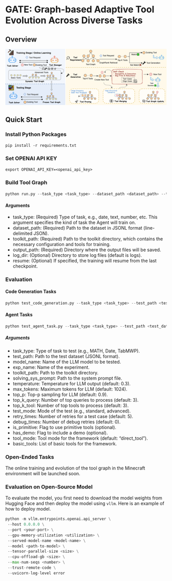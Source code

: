 # GATE: Graph-based Adaptive Tool Evolution Across Diverse Tasks

## Overview
![Overview](docs/toolgraph.png)

## Quick Start
### Install Python Packages
```
pip install -r requirements.txt
```
### Set OPENAI API KEY
```
export OPENAI_API_KEY=<openai_api_key>
```
### Build Tool Graph
```python
python run.py --task_type <task_type> --dataset_path <dataset_path> --toolkit_path <toolkit_path> --output_path <output_path> [--resume]
```
#### Arguments
- task_type: (Required) Type of task, e.g., date, text, number, etc. This argument specifies the kind of task the Agent will train on.
- dataset_path: (Required) Path to the dataset in JSONL format (line-delimited JSON).
- toolkit_path: (Required) Path to the toolkit directory, which contains the necessary configuration and tools for training.
- output_path: (Required) Directory where the output files will be saved.
- log_dir: (Optional) Directory to store log files (default is logs).
- resume: (Optional) If specified, the training will resume from the last checkpoint.
### Evaluation
#### Code Generation Tasks
```python
python test_code_generation.py --task_type <task_type> --test_path <test_data_path> --model_name <llm_model_name> --exp_name <experiment_name> --toolkit_path <toolkit_path> --solving_sys_prompt <sys_prompt_path>
```
#### Agent Tasks
```python
python test_agent_task.py --task_type <task_type> --test_path <test_data_path> --model_name <llm_model_name> --exp_name <experiment_name> --toolkit_path <toolkit_path> --solving_sys_prompt <sys_prompt_path> --train_output <train_output_path>
```
##### Arguments
- task_type: Type of task to test (e.g., MATH, Date, TabMWP).
- test_path: Path to the test dataset (JSONL format).
- model_name: Name of the LLM model to be tested.
- exp_name: Name of the experiment.
- toolkit_path: Path to the toolkit directory.
- solving_sys_prompt: Path to the system prompt file.
- temperature: Temperature for LLM output (default: 0.3).
- max_tokens: Maximum tokens for LLM (default: 1024).
- top_p: Top-p sampling for LLM (default: 0.9).
- top_k_query: Number of top queries to process (default: 3).
- top_k_tool: Number of top tools to process (default: 3).
- test_mode: Mode of the test (e.g., standard, advanced).
- retry_times: Number of retries for a test case (default: 5).
- debug_times: Number of debug retries (default: 0).
- is_primitive: Flag to use primitive tools (optional).
- has_demo: Flag to include a demo (optional).
- tool_mode: Tool mode for the framework (default: “direct_tool”).
- basic_tools: List of basic tools for the framework.
### Open-Ended Tasks
The online training and evolution of the tool graph in the Minecraft environment will be launched soon.
### Evaluation on Open-Source Model
To evaluate the model, you first need to download the model weights from Hugging Face and then deploy the model using `vllm`. Here is an example of how to deploy model.
```python
python -m vllm.entrypoints.openai.api_server \
 --host 0.0.0.0 \
 --port <your-port> \
 --gpu-memory-utilization <utilization> \
 --served-model-name <model-name> \
 --model <path-to-model> \
 --tensor-parallel-size <size> \
 --cpu-offload-gb <size> \
 --max-num-seqs <number> \
 --trust-remote-code \
 --uvicorn-log-level error
```
